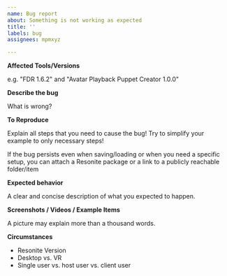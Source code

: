 ```yaml
---
name: Bug report
about: Something is not working as expected
title: ''
labels: bug
assignees: mpmxyz

---
```


**Affected Tools/Versions**

e.g. "FDR 1.6.2" and "Avatar Playback Puppet Creator 1.0.0"

**Describe the bug**

What is wrong?

**To Reproduce**

Explain all steps that you need to cause the bug!
Try to simplify your example to only necessary steps!

If the bug persists even when saving/loading or when you need a specific setup, you can attach a Resonite package or a link to a publicly reachable folder/item

**Expected behavior**

A clear and concise description of what you expected to happen.

**Screenshots / Videos / Example Items**

A picture may explain more than a thousand words.

**Circumstances**

- Resonite Version
- Desktop vs. VR
- Single user vs. host user vs. client user
